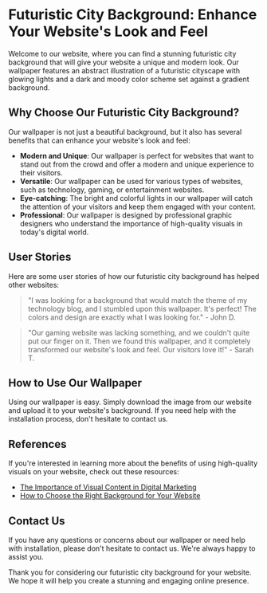 <!--font:Alegreya-->

# Futuristic City Background: Enhance Your Website's Look and Feel

Welcome to our website, where you can find a stunning futuristic city background that will give your website a unique and modern look. Our wallpaper features an abstract illustration of a futuristic cityscape with glowing lights and a dark and moody color scheme set against a gradient background.

## Why Choose Our Futuristic City Background?

Our wallpaper is not just a beautiful background, but it also has several benefits that can enhance your website's look and feel:

- **Modern and Unique**: Our wallpaper is perfect for websites that want to stand out from the crowd and offer a modern and unique experience to their visitors.
- **Versatile**: Our wallpaper can be used for various types of websites, such as technology, gaming, or entertainment websites.
- **Eye-catching**: The bright and colorful lights in our wallpaper will catch the attention of your visitors and keep them engaged with your content.
- **Professional**: Our wallpaper is designed by professional graphic designers who understand the importance of high-quality visuals in today's digital world.

## User Stories

Here are some user stories of how our futuristic city background has helped other websites:

> "I was looking for a background that would match the theme of my technology blog, and I stumbled upon this wallpaper. It's perfect! The colors and design are exactly what I was looking for." - John D.

> "Our gaming website was lacking something, and we couldn't quite put our finger on it. Then we found this wallpaper, and it completely transformed our website's look and feel. Our visitors love it!" - Sarah T.

## How to Use Our Wallpaper

Using our wallpaper is easy. Simply download the image from our website and upload it to your website's background. If you need help with the installation process, don't hesitate to contact us.

## References

If you're interested in learning more about the benefits of using high-quality visuals on your website, check out these resources:

- [The Importance of Visual Content in Digital Marketing](#)
- [How to Choose the Right Background for Your Website](#)

## Contact Us

If you have any questions or concerns about our wallpaper or need help with installation, please don't hesitate to contact us. We're always happy to assist you.

Thank you for considering our futuristic city background for your website. We hope it will help you create a stunning and engaging online presence.

<!--

Write me content for website with wallpaper which alt text is:

"A wallpaper featuring an abstract illustration of a futuristic cityscape, with glowing lights and a dark and moody color scheme, set against a gradient background."

The name/title of the page should not be 1:1 copy of the alt text but rather a real content of the website which is using this wallpaper.

- Use markdown format 
- Start with heading
- Heading should be short and concise
- The content should look like a real website 
- The website should not be about the wallpaper, wallpaper is just a related background
- Heading should be contain work "wallpaper" or "background"
- Include real sections like references, contact, user stories, etc. use things relevant to the page purpose.
- Feel free to use structure like headings, bullets, numbering, blockquotes, paragraphs, horizontal lines, etc.
- You can use formatting like bold or _italic_
- You can include UTF-8 emojis
- Links should be only #hash anchors (and you can refer to the document itself)
- Do not include images


---


# Futuristic City Background: Enhance Your Website's Look and Feel

Welcome to our website, where you can find a stunning futuristic city background that will give your website a unique and modern look. Our wallpaper features an abstract illustration of a futuristic cityscape with glowing lights and a dark and moody color scheme set against a gradient background.

## Why Choose Our Futuristic City Background?

Our wallpaper is not just a beautiful background, but it also has several benefits that can enhance your website's look and feel:

- **Modern and Unique**: Our wallpaper is perfect for websites that want to stand out from the crowd and offer a modern and unique experience to their visitors.
- **Versatile**: Our wallpaper can be used for various types of websites, such as technology, gaming, or entertainment websites.
- **Eye-catching**: The bright and colorful lights in our wallpaper will catch the attention of your visitors and keep them engaged with your content.
- **Professional**: Our wallpaper is designed by professional graphic designers who understand the importance of high-quality visuals in today's digital world.

## User Stories

Here are some user stories of how our futuristic city background has helped other websites:

> "I was looking for a background that would match the theme of my technology blog, and I stumbled upon this wallpaper. It's perfect! The colors and design are exactly what I was looking for." - John D.

> "Our gaming website was lacking something, and we couldn't quite put our finger on it. Then we found this wallpaper, and it completely transformed our website's look and feel. Our visitors love it!" - Sarah T.

## How to Use Our Wallpaper

Using our wallpaper is easy. Simply download the image from our website and upload it to your website's background. If you need help with the installation process, don't hesitate to contact us.

## References

If you're interested in learning more about the benefits of using high-quality visuals on your website, check out these resources:

- [The Importance of Visual Content in Digital Marketing](#)
- [How to Choose the Right Background for Your Website](#)

## Contact Us

If you have any questions or concerns about our wallpaper or need help with installation, please don't hesitate to contact us. We're always happy to assist you.

Thank you for considering our futuristic city background for your website. We hope it will help you create a stunning and engaging online presence.

-->
